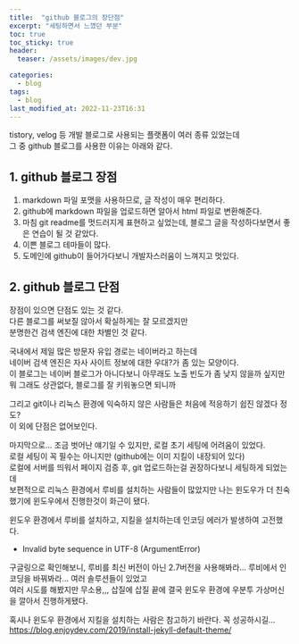 ```yaml
---
title:  "github 블로그의 장단점"
excerpt: "세팅하면서 느꼈던 부분"
toc: true
toc_sticky: true
header:
  teaser: /assets/images/dev.jpg

categories:
  - blog
tags:
  - blog
last_modified_at: 2022-11-23T16:31
---
```


tistory, velog 등 개발 블로그로 사용되는 플랫폼이 여러 종류 있었는데  
그 중 github 블로그를 사용한 이유는 아래와 같다.  

## 1. github 블로그 장점
1. markdown 파일 포맷을 사용하므로, 글 작성이 매우 편리하다.  
2. github에 markdown 파일을 업로드하면 알아서 html 파일로 변환해준다.  
3. 마침 git readme를 멋드러지게 표현하고 싶었는데, 블로그 글을 작성하다보면서 좋은 연습이 될 것 같았다.  
4. 이쁜 블로그 테마들이 많다.  
5. 도메인에 github이 들어가다보니 개발자스러움이 느껴지고 멋있다.  

## 2. github 블로그 단점
장점이 있으면 단점도 있는 것 같다.  
다른 블로그를 써보질 않아서 확실하게는 잘 모르겠지만  
분명한건 검색 엔진에 대한 차별인 것 같다.  

국내에서 제일 많은 방문자 유입 경로는 네이버라고 하는데  
네이버 검색 엔진은 자사 사이트 정보에 대한 우대?가 좀 있는 모양이다.  
이 블로그는 네이버 블로그가 아니다보니 아무래도 노출 빈도가 좀 낮지 않을까 싶지만  
뭐 그래도 상관없다, 블로그를 잘 키워놓으면 되니까  

그리고 git이나 리눅스 환경에 익숙하지 않은 사람들은 처음에 적응하기 쉽진 않겠다 정도?  
이 외에 단점은 없어보인다.

마지막으로... 조금 벗어난 얘기일 수 있지만, 로컬 초기 세팅에 어려움이 있었다.  
로컬 세팅이 꼭 필수는 아니지만 (github에는 이미 지킬이 내장되어 있다)  
로컬에 서버를 띄워서 페이지 검증 후, git 업로드하는걸 권장하다보니 세팅하게 되었는데  
보편적으로 리눅스 환경에서 루비를 설치하는 사람들이 많았지만 나는 윈도우가 더 친숙했기에 윈도우에서 진행한것이 화근이 됐다.  

윈도우 환경에서 루비를 설치하고, 지킬을 설치하는데 인코딩 에러가 발생하여 고전했다.
- Invalid byte sequence in UTF-8 (ArgumentError)  

구글링으로 확인해보니, 루비를 최신 버전이 아닌 2.7버전을 사용해봐라... 루비에서 인코딩을 바꿔봐라... 여러 솔루션들이 있었고  
여러 시도를 해봤지만 무소용,,, 삽질에 삽질 끝에 결국 윈도우 환경에 우분투 가상머신을 깔아서 진행하게됐다.  

혹시나 윈도우 환경에서 지킬을 설치하는 사람은 참고하기 바란다. 꼭 성공하시길...  
<https://blog.enjoydev.com/2019/install-jekyll-default-theme/>